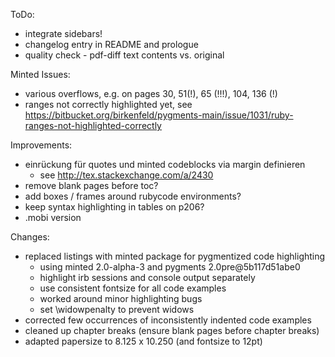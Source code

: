 

ToDo:
 
  * integrate sidebars!
  * changelog entry in README and prologue
  * quality check - pdf-diff text contents vs. original

Minted Issues:

  * various overflows, e.g. on pages 30, 51(!), 65 (!!!), 104, 136 (!)
  * ranges not correctly highlighted yet, see https://bitbucket.org/birkenfeld/pygments-main/issue/1031/ruby-ranges-not-highlighted-correctly

Improvements:

  * einrückung für quotes und minted codeblocks via margin definieren
    - see http://tex.stackexchange.com/a/2430
  * remove blank pages before toc?
  * add boxes / frames around rubycode environments?
  * keep syntax highlighting in tables on p206?
  * .mobi version

Changes:

  * replaced listings with minted package for pygmentized code highlighting
    - using minted 2.0-alpha-3 and pygments 2.0pre@5b117d51abe0
    - highlight irb sessions and console output separately
    - use consistent fontsize for all code examples
    - worked around minor highlighting bugs
    - set \widowpenalty to prevent widows
  * corrected few occurrences of inconsistently indented code examples
  * cleaned up chapter breaks (ensure blank pages before chapter breaks) 
  * adapted papersize to 8.125 x 10.250 (and fontsize to 12pt)
